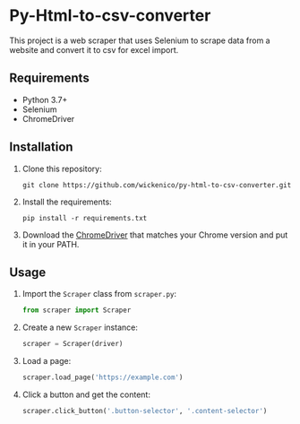 # Py-Html-to-csv-converter

This project is a web scraper that uses Selenium to scrape data from a website and convert it to csv for excel import.

## Requirements

- Python 3.7+
- Selenium
- ChromeDriver

## Installation

1. Clone this repository:
   ```
   git clone https://github.com/wickenico/py-html-to-csv-converter.git
   ```
2. Install the requirements:
   ```
   pip install -r requirements.txt
   ```
3. Download the [ChromeDriver](https://sites.google.com/a/chromium.org/chromedriver/downloads) that matches your Chrome version and put it in your PATH.

## Usage

1. Import the `Scraper` class from `scraper.py`:
   ```python
   from scraper import Scraper
   ```
2. Create a new `Scraper` instance:
   ```python
   scraper = Scraper(driver)
   ```
3. Load a page:
   ```python
   scraper.load_page('https://example.com')
   ```
4. Click a button and get the content:
   ```python
   scraper.click_button('.button-selector', '.content-selector')
   ```
